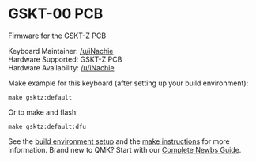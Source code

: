 # GSKT-00 PCB

Firmware for the GSKT-Z PCB

Keyboard Maintainer: [/u/iNachie](https://github.com/nachie)  
Hardware Supported: GSKT-Z PCB  
Hardware Availability: [/u/iNachie](https://www.reddit.com/user/inachie/)

Make example for this keyboard (after setting up your build environment):

    make gsktz:default

Or to make and flash:

    make gsktz:default:dfu

See the [build environment setup](https://docs.qmk.fm/#/getting_started_build_tools) and the [make instructions](https://docs.qmk.fm/#/getting_started_make_guide) for more information. Brand new to QMK? Start with our [Complete Newbs Guide](https://docs.qmk.fm/#/newbs).

